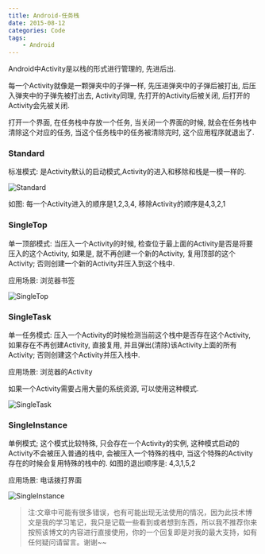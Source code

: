 ```yaml
---
title: Android-任务栈
date: 2015-08-12
categories: Code
tags:
	- Android
---
```


Android中Activity是以栈的形式进行管理的, 先进后出.

每一个Activity就像是一颗弹夹中的子弹一样, 先压进弹夹中的子弹后被打出, 后压入弹夹中的子弹先被打出去, Activity同理, 先打开的Activity后被关闭, 后打开的Activity会先被关闭.

打开一个界面, 在任务栈中存放一个任务, 当关闭一个界面的时候, 就会在任务栈中清除这个对应的任务, 当这个任务栈中的任务被清除完时, 这个应用程序就退出了.

<!--more-->

### Standard

标准模式: 是Activity默认的启动模式,Activity的进入和移除和栈是一模一样的.

![Standard](http://77fzuw.com1.z0.glb.clouddn.com/266_standard.png)

如图: 每一个Activity进入的顺序是1,2,3,4, 移除Activity的顺序是4,3,2,1

### SingleTop

单一顶部模式: 当压入一个Activity的时候, 检查位于最上面的Activity是否是将要压入的这个Activity, 如果是, 就不再创建一个新的Activity, 复用顶部的这个Activity; 否则创建一个新的Activity并压入到这个栈中.

应用场景: 浏览器书签

![SingleTop](http://77fzuw.com1.z0.glb.clouddn.com/266_singleTop.png)

### SingleTask

单一任务模式: 压入一个Activity的时候检测当前这个栈中是否存在这个Activity, 如果存在不再创建Activity, 直接复用, 并且弹出(清除)该Activity上面的所有Activity; 否则创建这个Activity并压入栈中.

应用场景: 浏览器的Activity

如果一个Activity需要占用大量的系统资源, 可以使用这种模式.

![SingleTask](http://77fzuw.com1.z0.glb.clouddn.com/266_singleTask.png)

### SingleInstance

单例模式; 这个模式比较特殊, 只会存在一个Activity的实例, 这种模式启动的Activity不会被压入普通的栈中, 会被压入一个特殊的栈中, 当这个特殊的Activity存在的时候会复用特殊的栈中的. 如图的退出顺序是: 4,3,1,5,2

应用场景: 电话拨打界面

![SingleInstance](http://77fzuw.com1.z0.glb.clouddn.com/266_singleInstance.png)


> 注:文章中可能有很多错误，也有可能出现无法使用的情况，因为此技术博文是我的学习笔记，我只是记载一些看到或者想到东西，所以我不推荐你来按照该博文的内容进行直接使用，你的一个回复即是对我的最大支持，如有任何疑问请留言。谢谢~~